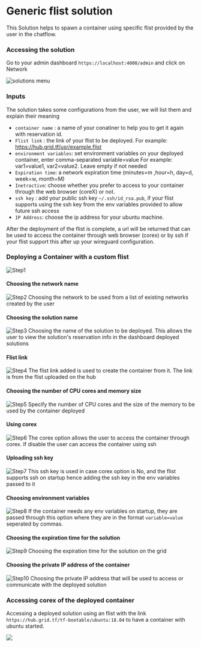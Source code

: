 # Generic flist solution

This Solution helps to spawn a container using specific flist provided by the user in the chatflow.

### Accessing the solution

Go to your admin dashboard `https://localhost:4000/admin` and click on Network

![solutions menu](./img/adminmenu.png)


### Inputs

The solution takes some configurations from the user, we will list them and explain their meaning

- `container name` : a name of your conatiner to help you to get it again with reservation id.
- `Flist link` : the link of your flist to be deployed. For example: https://hub.grid.tf/usr/example.flist
- `environment variables`: set environment variables on your deployed container, enter comma-separated variable=value For example: var1=value1, var2=value2. Leave empty if not needed
- `Expiration time`: a network expiration time (minutes=m ,hour=h, day=d, week=w, month=M)
- `Inetractive`: choose whether you prefer to access to your container through the web browser (coreX) or not.
- `ssh key` : add your public ssh key `~/.ssh/id_rsa.pub`, if your flist supports using the ssh key from the env variables provided to allow future ssh access
- `IP Address`: choose the ip address for your ubuntu machine.



After the deployment of the flist is complete, a url will be returned that can be used to access the container through web browser (corex) or by ssh if your flist support this after up your wireguard configuration.

### Deploying a Container with a custom flist

![Step1](./img/flist1.png)

#### Choosing the network name

![Step2](./img/2.png)
Choosing the network to be used from a list of existing networks created by the user

#### Choosing the solution name

![Step3](./img/flist3.png)
Choosing the name of the solution to be deployed. This allows the user to view the solution's reservation info in the dashboard deployed solutions

#### Flist link

![Step4](./img/flist4.png)
The flist link added is used to create the container from it. The link is from the flist uploaded on the hub

#### Choosing the number of CPU cores and memory size

![Step5](./img/flist5.png)
Specify the number of CPU cores and the size of the memory to be used by the container deployed

#### Using corex
![Step6](./img/flist6.png)
The corex option allows the user to access the container through corex. If disable the user can access the container using ssh

#### Uploading ssh key
![Step7](./img/flist7.png)
This ssh key is used in case corex option is No, and the flist supports ssh on startup hence adding the ssh key in the env variables passed to it

#### Choosing environment variables
![Step8](./img/flist8.png)
If the container needs any env variables on startup, they are passed through this option where they are in the format `variable=value` seperated by commas.

#### Choosing the expiration time for the solution
![Step9](./img/flist9.png)
Choosing the expiration time for the solution on the grid

#### Choosing the private IP address of the container
![Step10](./img/flist10.png)
Choosing the private IP address that will be used to access or communicate with the deployed solution

### Accessing corex of the deployed container
Accessing a deployed solution using an flist with the link  `https://hub.grid.tf/tf-bootable/ubuntu:18.04` to have a container with ubuntu started.

![](./img/2.png)


